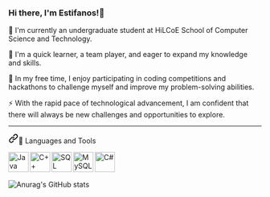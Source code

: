 ### Hi there, I'm Estifanos!👋


🌱 I'm currently an undergraduate student at HiLCoE School of Computer Science and Technology.

🔭 I'm a quick learner, a team player, and eager to expand my knowledge and skills.

👯 In my free time, I enjoy participating in coding competitions and hackathons to challenge myself and improve my problem-solving abilities.

⚡ With the rapid pace of technological advancement, I am confident that there will always be new challenges and opportunities to explore.

<hr> </hr>

<a id="user-content--languages-and-tools" class="anchor" aria-hidden="true" href="#-languages-and-tools"><svg class="octicon octicon-link" viewBox="0 0 16 16" version="1.1" width="20" height="20" aria-hidden="true"><path d="m7.775 3.275 1.25-1.25a3.5 3.5 0 1 1 4.95 4.95l-2.5 2.5a3.5 3.5 0 0 1-4.95 0 .751.751 0 0 1 .018-1.042.751.751 0 0 1 1.042-.018 1.998 1.998 0 0 0 2.83 0l2.5-2.5a2.002 2.002 0 0 0-2.83-2.83l-1.25 1.25a.751.751 0 0 1-1.042-.018.751.751 0 0 1-.018-1.042Zm-4.69 9.64a1.998 1.998 0 0 0 2.83 0l1.25-1.25a.751.751 0 0 1 1.042.018.751.751 0 0 1 .018 1.042l-1.25 1.25a3.5 3.5 0 1 1-4.95-4.95l2.5-2.5a3.5 3.5 0 0 1 4.95 0 .751.751 0 0 1-.018 1.042.751.751 0 0 1-1.042.018 1.998 1.998 0 0 0-2.83 0l-2.5 2.5a1.998 1.998 0 0 0 0 2.83Z"></path></svg></a><g-emoji class="g-emoji" alias="toolbox" fallback-src="https://github.githubassets.com/images/icons/emoji/unicode/1f9f0.png">🧰</g-emoji> Languages and Tools

<p>
<a target="_blank" rel="noopener noreferrer nofollow" href="https://camo.githubusercontent.com/20ffa1c9a31e2c991c8b52b0cb7be938de51db4b7a9299658fef28efb0cc845a/68747470733a2f2f63646e2e6a7364656c6976722e6e65742f67682f64657669636f6e732f64657669636f6e2f69636f6e732f6a6176612f6a6176612d6f726967696e616c2e737667"><img alt="Java" src="https://camo.githubusercontent.com/20ffa1c9a31e2c991c8b52b0cb7be938de51db4b7a9299658fef28efb0cc845a/68747470733a2f2f63646e2e6a7364656c6976722e6e65742f67682f64657669636f6e732f64657669636f6e2f69636f6e732f6a6176612f6a6176612d6f726967696e616c2e737667" data-canonical-src="https://cdn.jsdelivr.net/gh/devicons/devicon/icons/java/java-original.svg" style="max-width: 100%;" width="40px" align="left"></a>
</p>

<p>
<a target="_blank" rel="noopener noreferrer nofollow" href="https://camo.githubusercontent.com/521e78dc0d1e0a5f3925b9f52cc8c84096530ac5f51e7b2963e5a29bdc3bd486/68747470733a2f2f63646e2e6a7364656c6976722e6e65742f67682f64657669636f6e732f64657669636f6e2f69636f6e732f63706c7573706c75732f63706c7573706c75732d6c696e652e737667"><img alt="C++" src="https://camo.githubusercontent.com/521e78dc0d1e0a5f3925b9f52cc8c84096530ac5f51e7b2963e5a29bdc3bd486/68747470733a2f2f63646e2e6a7364656c6976722e6e65742f67682f64657669636f6e732f64657669636f6e2f69636f6e732f63706c7573706c75732f63706c7573706c75732d6c696e652e737667" data-canonical-src="https://cdn.jsdelivr.net/gh/devicons/devicon/icons/cplusplus/cplusplus-line.svg" style="max-width: 100%;" width="40px" align="left"></a>
</p>

<p>
<a target="_blank" rel="noopener noreferrer nofollow">    
<img alt="SQL" src="https://cdn.jsdelivr.net/gh/devicons/devicon/icons/microsoftsqlserver/microsoftsqlserver-plain-wordmark.svg" style="max-width: 100%;" width="40px" align="left"></a>          
</p>


<p>
<a target="_blank" rel="noopener noreferrer nofollow">
     <img alt="MySQL" src="https://cdn.jsdelivr.net/gh/devicons/devicon/icons/mysql/mysql-original.svg" data-canonical-src="https://cdn.jsdelivr.net/gh/devicons/devicon/icons/cplusplus/cplusplus-line.svg" style="max-width: 100%;" width="40px" align="left"></a          
</a>
</p>

<p>
<a target="_blank" rel="noopener noreferrer nofollow">    
<img alt="C#" src="https://cdn.jsdelivr.net/gh/devicons/devicon/icons/csharp/csharp-line.svg" style="max-width: 100%;" width="40px" align="left"></a>
</p>

<br>
<h1 dir="auto"></h1>
 
![Anurag's GitHub stats](https://github-readme-stats.vercel.app/api?username=Estifanos-Behailu&show_icons=true&theme=transparent)
